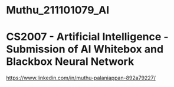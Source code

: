 # Muthu_211101079_AI
# CS2007 - Artificial Intelligence - Submission of AI Whitebox and Blackbox Neural Network
https://www.linkedin.com/in/muthu-palaniappan-892a79227/
